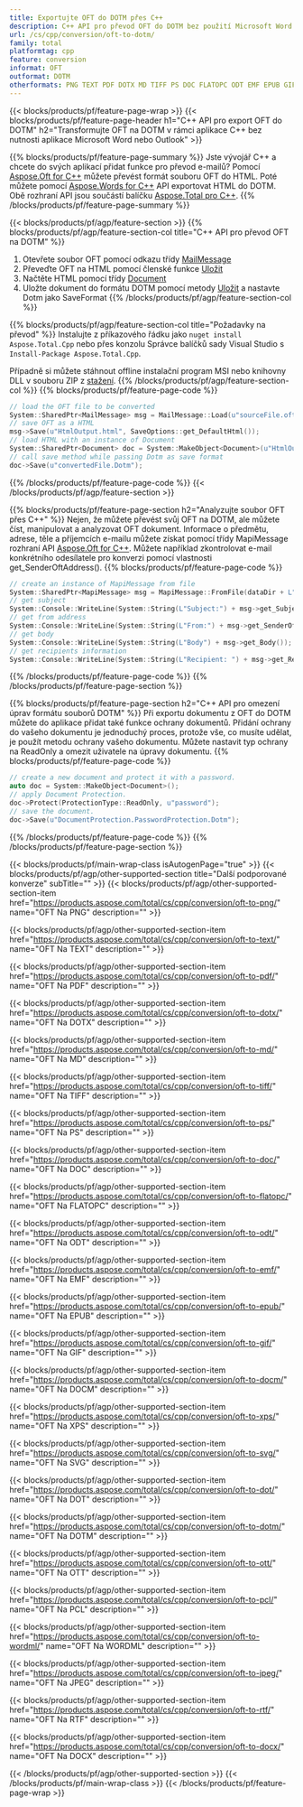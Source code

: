 ```yaml
---
title: Exportujte OFT do DOTM přes C++
description: C++ API pro převod OFT do DOTM bez použití Microsoft Word nebo Outlook
url: /cs/cpp/conversion/oft-to-dotm/
family: total
platformtag: cpp
feature: conversion
informat: OFT
outformat: DOTM
otherformats: PNG TEXT PDF DOTX MD TIFF PS DOC FLATOPC ODT EMF EPUB GIF DOCM XPS SVG DOT BMP OTT PCL WORDML JPEG RTF DOCX
---
```

{{< blocks/products/pf/feature-page-wrap >}}
{{< blocks/products/pf/feature-page-header h1="C++ API pro export OFT do DOTM" h2="Transformujte OFT na DOTM v rámci aplikace C++ bez nutnosti aplikace Microsoft Word nebo Outlook" >}}

{{% blocks/products/pf/feature-page-summary %}}
Jste vývojář C++ a chcete do svých aplikací přidat funkce pro převod e-mailů? Pomocí [Aspose.Oft for C++](https://products.aspose.com/oft/cpp/) můžete převést formát souboru OFT do HTML. Poté můžete pomocí [Aspose.Words for C++](https://products.aspose.com/words/cpp/) API exportovat HTML do DOTM. Obě rozhraní API jsou součástí balíčku [Aspose.Total pro C++](https://products.aspose.com/total/cpp/). 
{{% /blocks/products/pf/feature-page-summary  %}}

{{< blocks/products/pf/agp/feature-section >}}
{{% blocks/products/pf/agp/feature-section-col title="C++ API pro převod OFT na DOTM" %}}
1. Otevřete soubor OFT pomocí odkazu třídy [MailMessage](https://reference.aspose.com/oft/cpp/class/aspose.oft.mail_message)
2. Převeďte OFT na HTML pomocí členské funkce [Uložit](https://reference.aspose.com/oft/cpp/class/aspose.oft.mail_message#a7e7c6b50c8db5a8bcc6934db02b4a786)
3. Načtěte HTML pomocí třídy [Document](https://reference.aspose.com/words/cpp/class/aspose.words.document)
4. Uložte dokument do formátu DOTM pomocí metody [Uložit](https://reference.aspose.com/words/cpp/class/aspose.words.document#save_string_saveformat) a nastavte Dotm jako SaveFormat
{{% /blocks/products/pf/agp/feature-section-col %}}

{{% blocks/products/pf/agp/feature-section-col title="Požadavky na převod" %}}
Instalujte z příkazového řádku jako ```nuget install Aspose.Total.Cpp``` nebo přes konzolu Správce balíčků sady Visual Studio s ```Install-Package Aspose.Total.Cpp```.

Případně si můžete stáhnout offline instalační program MSI nebo knihovny DLL v souboru ZIP z [stažení](https://downloads.aspose.com/total/cpp).
{{% /blocks/products/pf/agp/feature-section-col %}}
{{% blocks/products/pf/feature-page-code %}}

```cpp
// load the OFT file to be converted
System::SharedPtr<MailMessage> msg = MailMessage::Load(u"sourceFile.oft");
// save OFT as a HTML 
msg->Save(u"HtmlOutput.html", SaveOptions::get_DefaultHtml());  
// load HTML with an instance of Document
System::SharedPtr<Document> doc = System::MakeObject<Document>(u"HtmlOutput.html");
// call save method while passing Dotm as save format
doc->Save(u"convertedFile.Dotm");
```

{{% /blocks/products/pf/feature-page-code %}}
{{< /blocks/products/pf/agp/feature-section >}}

{{% blocks/products/pf/feature-page-section  h2="Analyzujte soubor OFT přes C++" %}}
Nejen, že můžete převést svůj OFT na DOTM, ale můžete číst, manipulovat a analyzovat OFT dokument. Informace o předmětu, adrese, těle a příjemcích e-mailu můžete získat pomocí třídy MapiMessage rozhraní API [Aspose.Oft for C++](https://products.aspose.com/oft/cpp/). Můžete například zkontrolovat e-mail konkrétního odesílatele pro konverzi pomocí vlastnosti get_SenderOftAddress().
{{% blocks/products/pf/feature-page-code %}}

```cpp
// create an instance of MapiMessage from file
System::SharedPtr<MapiMessage> msg = MapiMessage::FromFile(dataDir + L"message.oft");
// get subject
System::Console::WriteLine(System::String(L"Subject:") + msg->get_Subject());
// get from address
System::Console::WriteLine(System::String(L"From:") + msg->get_SenderOftAddress());
// get body
System::Console::WriteLine(System::String(L"Body") + msg->get_Body());
// get recipients information
System::Console::WriteLine(System::String(L"Recipient: ") + msg->get_Recipients());
```
{{% /blocks/products/pf/feature-page-code  %}}
{{% /blocks/products/pf/feature-page-section %}}

{{% blocks/products/pf/feature-page-section  h2="C++ API pro omezení úprav formátu souborů DOTM" %}}
Při exportu dokumentu z OFT do DOTM můžete do aplikace přidat také funkce ochrany dokumentů. Přidání ochrany do vašeho dokumentu je jednoduchý proces, protože vše, co musíte udělat, je použít metodu ochrany vašeho dokumentu. Můžete nastavit typ ochrany na ReadOnly a omezit uživatele na úpravy dokumentu.
{{% blocks/products/pf/feature-page-code %}}

```cpp
// create a new document and protect it with a password.
auto doc = System::MakeObject<Document>();
// apply Document Protection.
doc->Protect(ProtectionType::ReadOnly, u"password");
// save the document.
doc->Save(u"DocumentProtection.PasswordProtection.Dotm");
```
{{% /blocks/products/pf/feature-page-code  %}}
{{% /blocks/products/pf/feature-page-section %}}

{{< blocks/products/pf/main-wrap-class isAutogenPage="true" >}}
{{< blocks/products/pf/agp/other-supported-section title="Další podporované konverze" subTitle="" >}}
{{< blocks/products/pf/agp/other-supported-section-item href="https://products.aspose.com/total/cs/cpp/conversion/oft-to-png/" name="OFT Na PNG" description="" >}}

{{< blocks/products/pf/agp/other-supported-section-item href="https://products.aspose.com/total/cs/cpp/conversion/oft-to-text/" name="OFT Na TEXT" description="" >}}

{{< blocks/products/pf/agp/other-supported-section-item href="https://products.aspose.com/total/cs/cpp/conversion/oft-to-pdf/" name="OFT Na PDF" description="" >}}

{{< blocks/products/pf/agp/other-supported-section-item href="https://products.aspose.com/total/cs/cpp/conversion/oft-to-dotx/" name="OFT Na DOTX" description="" >}}

{{< blocks/products/pf/agp/other-supported-section-item href="https://products.aspose.com/total/cs/cpp/conversion/oft-to-md/" name="OFT Na MD" description="" >}}

{{< blocks/products/pf/agp/other-supported-section-item href="https://products.aspose.com/total/cs/cpp/conversion/oft-to-tiff/" name="OFT Na TIFF" description="" >}}

{{< blocks/products/pf/agp/other-supported-section-item href="https://products.aspose.com/total/cs/cpp/conversion/oft-to-ps/" name="OFT Na PS" description="" >}}

{{< blocks/products/pf/agp/other-supported-section-item href="https://products.aspose.com/total/cs/cpp/conversion/oft-to-doc/" name="OFT Na DOC" description="" >}}

{{< blocks/products/pf/agp/other-supported-section-item href="https://products.aspose.com/total/cs/cpp/conversion/oft-to-flatopc/" name="OFT Na FLATOPC" description="" >}}

{{< blocks/products/pf/agp/other-supported-section-item href="https://products.aspose.com/total/cs/cpp/conversion/oft-to-odt/" name="OFT Na ODT" description="" >}}

{{< blocks/products/pf/agp/other-supported-section-item href="https://products.aspose.com/total/cs/cpp/conversion/oft-to-emf/" name="OFT Na EMF" description="" >}}

{{< blocks/products/pf/agp/other-supported-section-item href="https://products.aspose.com/total/cs/cpp/conversion/oft-to-epub/" name="OFT Na EPUB" description="" >}}

{{< blocks/products/pf/agp/other-supported-section-item href="https://products.aspose.com/total/cs/cpp/conversion/oft-to-gif/" name="OFT Na GIF" description="" >}}

{{< blocks/products/pf/agp/other-supported-section-item href="https://products.aspose.com/total/cs/cpp/conversion/oft-to-docm/" name="OFT Na DOCM" description="" >}}

{{< blocks/products/pf/agp/other-supported-section-item href="https://products.aspose.com/total/cs/cpp/conversion/oft-to-xps/" name="OFT Na XPS" description="" >}}

{{< blocks/products/pf/agp/other-supported-section-item href="https://products.aspose.com/total/cs/cpp/conversion/oft-to-svg/" name="OFT Na SVG" description="" >}}

{{< blocks/products/pf/agp/other-supported-section-item href="https://products.aspose.com/total/cs/cpp/conversion/oft-to-dot/" name="OFT Na DOT" description="" >}}

{{< blocks/products/pf/agp/other-supported-section-item href="https://products.aspose.com/total/cs/cpp/conversion/oft-to-dotm/" name="OFT Na DOTM" description="" >}}

{{< blocks/products/pf/agp/other-supported-section-item href="https://products.aspose.com/total/cs/cpp/conversion/oft-to-ott/" name="OFT Na OTT" description="" >}}

{{< blocks/products/pf/agp/other-supported-section-item href="https://products.aspose.com/total/cs/cpp/conversion/oft-to-pcl/" name="OFT Na PCL" description="" >}}

{{< blocks/products/pf/agp/other-supported-section-item href="https://products.aspose.com/total/cs/cpp/conversion/oft-to-wordml/" name="OFT Na WORDML" description="" >}}

{{< blocks/products/pf/agp/other-supported-section-item href="https://products.aspose.com/total/cs/cpp/conversion/oft-to-jpeg/" name="OFT Na JPEG" description="" >}}

{{< blocks/products/pf/agp/other-supported-section-item href="https://products.aspose.com/total/cs/cpp/conversion/oft-to-rtf/" name="OFT Na RTF" description="" >}}

{{< blocks/products/pf/agp/other-supported-section-item href="https://products.aspose.com/total/cs/cpp/conversion/oft-to-docx/" name="OFT Na DOCX" description="" >}}


{{< /blocks/products/pf/agp/other-supported-section >}}
{{< /blocks/products/pf/main-wrap-class >}}
{{< /blocks/products/pf/feature-page-wrap >}}